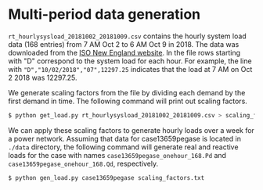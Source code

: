 # Multi-period data generation

`rt_hourlysysload_20181002_20181009.csv` contains the hourly system load data (168 entries)
from 7 AM Oct 2 to 6 AM Oct 9 in 2018.
The data was downloaded from the [ISO New England website](https://www.iso-ne.com/isoexpress/web/reports/load-and-demand/).
In the file rows starting with "D" correspond to the system load for each hour.
For example, the line with `"D","10/02/2018","07",12297.25` indicates that
the load at 7 AM on Oct 2 2018 was 12297.25.

We generate scaling factors from the file by dividing each demand by
the first demand in time.
The following command will print out scaling factors.

```bash
$ python get_load.py rt_hourlysysload_20181002_20181009.csv > scaling_factors.txt
```

We can apply these scaling factors to generate hourly loads over a week for a power network.
Assuming that data for case13659pegase is located in `./data` directory, the following
command will generate real and reactive loads for the case with names
`case13659pegase_onehour_168.Pd` and `case13659pegase_onehour_168.Qd`, respectively.

```bash
$ python gen_load.py case13659pegase scaling_factors.txt
```
